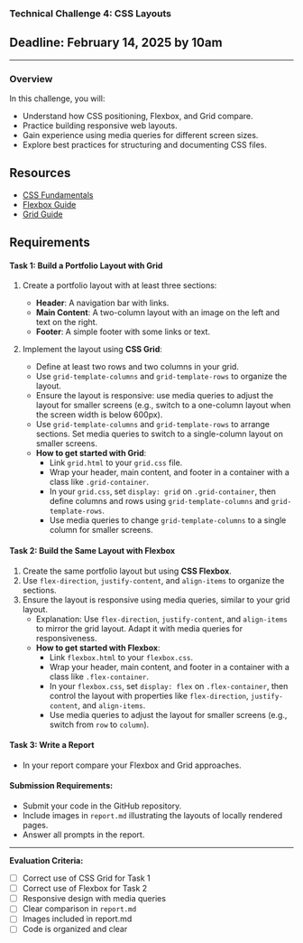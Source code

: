 ### Technical Challenge 4: CSS Layouts

## Deadline: February 14, 2025 by 10am

---

### Overview

In this challenge, you will:

  - Understand how CSS positioning, Flexbox, and Grid compare.
  - Practice building responsive web layouts.
  - Gain experience using media queries for different screen sizes.
  - Explore best practices for structuring and documenting CSS files.

## Resources
- [CSS Fundamentals](https://developer.mozilla.org/en-US/docs/Learn/Getting_started_with_the_web/CSS_basics)
- [Flexbox Guide](https://developer.mozilla.org/en-US/docs/Learn/CSS/CSS_layout/Flexbox)
- [Grid Guide](https://developer.mozilla.org/en-US/docs/Learn/CSS/CSS_layout/Grids)

## Requirements

#### **Task 1: Build a Portfolio Layout with Grid**
1. Create a portfolio layout with at least three sections:
   - **Header**: A navigation bar with links.
   - **Main Content**: A two-column layout with an image on the left and text on the right.
   - **Footer**: A simple footer with some links or text.

2. Implement the layout using **CSS Grid**:
   - Define at least two rows and two columns in your grid.
   - Use `grid-template-columns` and `grid-template-rows` to organize the layout.
   - Ensure the layout is responsive: use media queries to adjust the layout for smaller screens (e.g., switch to a one-column layout when the screen width is below 600px).
   - Use `grid-template-columns` and `grid-template-rows` to arrange sections. Set media queries to switch to a single-column layout on smaller screens.
   - **How to get started with Grid**:
     - Link `grid.html` to your `grid.css` file.
     - Wrap your header, main content, and footer in a container with a class like `.grid-container`.
     - In your `grid.css`, set `display: grid` on `.grid-container`, then define columns and rows using `grid-template-columns` and `grid-template-rows`.
     - Use media queries to change `grid-template-columns` to a single column for smaller screens.

#### **Task 2: Build the Same Layout with Flexbox**
1. Create the same portfolio layout but using **CSS Flexbox**.
2. Use `flex-direction`, `justify-content`, and `align-items` to organize the sections.
3. Ensure the layout is responsive using media queries, similar to your grid layout.
   - Explanation: Use `flex-direction`, `justify-content`, and `align-items` to mirror the grid layout. Adapt it with media queries for responsiveness.
   - **How to get started with Flexbox**:
     - Link `flexbox.html` to your `flexbox.css`.
     - Wrap your header, main content, and footer in a container with a class like `.flex-container`.
     - In your `flexbox.css`, set `display: flex` on `.flex-container`, then control the layout with properties like `flex-direction`, `justify-content`, and `align-items`.
     - Use media queries to adjust the layout for smaller screens (e.g., switch from `row` to `column`).

#### **Task 3: Write a Report**
- In your report compare your Flexbox and Grid approaches.

#### **Submission Requirements:**
- Submit your code in the GitHub repository.
- Include images in `report.md` illustrating the layouts of locally rendered pages.
- Answer all prompts in the report.

---

**Evaluation Criteria:**
- [ ] Correct use of CSS Grid for Task 1
- [ ] Correct use of Flexbox for Task 2
- [ ] Responsive design with media queries
- [ ] Clear comparison in  `report.md`
- [ ] Images included in report.md
- [ ] Code is organized and clear
